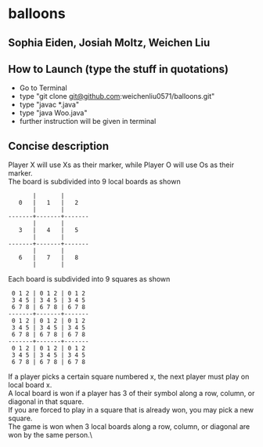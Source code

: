 # balloons

## Sophia Eiden, Josiah Moltz, Weichen Liu

## How to Launch (type the stuff in quotations)
* Go to Terminal
* type "git clone git@github.com:weichenliu0571/balloons.git"
* type "javac *.java"
* type "java Woo.java"
* further instruction will be given in terminal

## Concise description
Player X will use Xs as their marker, while Player O will use Os as their marker.\
The board is subdivided into 9 local boards as shown
```
       |       |
   0   |   1   |   2
       |       |
-------+-------+-------
       |       |
   3   |   4   |   5
       |       |
-------+-------+-------
       |       |
   6   |   7   |   8
       |       |
```
Each board is subdivided into 9 squares as shown
```
 0 1 2 | 0 1 2 | 0 1 2
 3 4 5 | 3 4 5 | 3 4 5
 6 7 8 | 6 7 8 | 6 7 8
-------+-------+-------
 0 1 2 | 0 1 2 | 0 1 2
 3 4 5 | 3 4 5 | 3 4 5
 6 7 8 | 6 7 8 | 6 7 8
-------+-------+-------
 0 1 2 | 0 1 2 | 0 1 2
 3 4 5 | 3 4 5 | 3 4 5
 6 7 8 | 6 7 8 | 6 7 8
```
If a player picks a certain square numbered x, the next player must play on local board x.\
A local board is won if a player has 3 of their symbol along a row, column, or diagonal in that square.\
If you are forced to play in a square that is already won, you may pick a new square.\
The game is won when 3 local boards along a row, column, or diagonal are won by the same person.\
